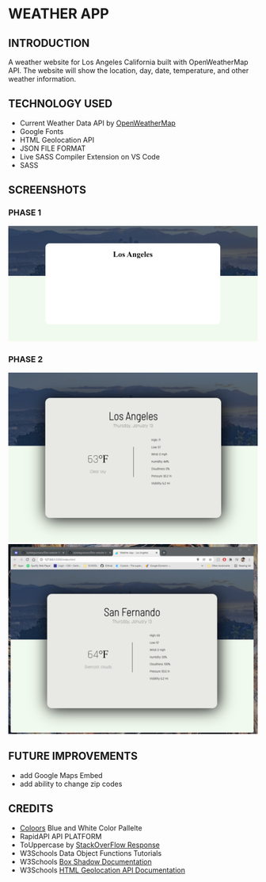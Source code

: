 # WEATHER APP

## INTRODUCTION
A weather website for Los Angeles California built with OpenWeatherMap API. The website will show the location, day, date, temperature, and other weather information. 

## TECHNOLOGY USED
- Current Weather Data API by [OpenWeatherMap](https://openweathermap.org/)   
- Google Fonts 
- HTML Geolocation API  
- JSON FILE FORMAT  
- Live SASS Compiler Extension on VS Code  
- SASS 

## SCREENSHOTS
### PHASE 1
![Screen1](https://github.com/kyledeguzmanx/fDev-website-WeatherAppV1/blob/master/img/D1S100.png)
### PHASE 2
![SCREEN2](https://github.com/kyledeguzmanx/fDev-website-WeatherAppV1/blob/master/img/D2S100.png)
![SCREEN2](https://github.com/kyledeguzmanx/fDev-website-WeatherAppV1/blob/master/img/D2S200.png)
## FUTURE IMPROVEMENTS
- add Google Maps Embed  
- add ability to change zip codes  

## CREDITS 
- [Coloors](https://coolors.co/palettes/trending) Blue and White Color Pallelte
- RapidAPI API PLATFORM   
- ToUppercase by [StackOverFlow Response](https://stackoverflow.com/questions/1026069/how-do-i-make-the-first-letter-of-a-string-uppercase-in-javascript)
- W3Schools Data Object Functions Tutorials   
- W3Schools [Box Shadow Documentation](https://www.w3schools.com/cssref/css3_pr_box-shadow.asp)  
- W3Schools [HTML Geolocation API Documentation](https://www.w3schools.com/html/html5_geolocation.asp)  